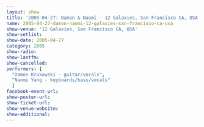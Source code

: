 ```yaml
---
layout: show
title: '2005-04-27: Damon & Naomi - 12 Galaxies, San Francisco CA, USA'
name: 2005-04-27-damon-naomi-12-galaxies-san-francisco-ca-usa
show-venue: '12 Galaxies, San Francisco CA, USA'
show-setlist: 
show-date: 2005-04-27
category: 2005
show-radio: 
show-lastfm: 
show-cancelled: 
performers: [
  "Damon Krukowski - guitar/vocals",
  "Naomi Yang - keyboards/bass/vocals"
  ]
facebook-event-url: 
show-poster-url: 
show-ticket-url: 
show-venue-website: 
show-additional: 
---
```



